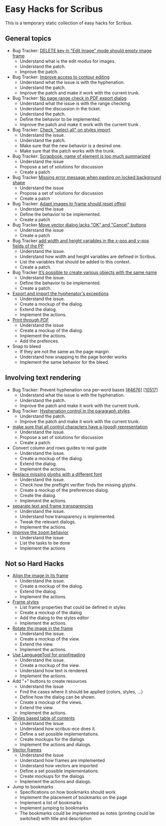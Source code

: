 # Easy Hacks for Scribus

This is a temporary static collection of easy hacks for Scribus.

## General topics

- Bug Tracker: [DELETE key in "Edit Image" mode should empty image frame](http://bugs.scribus.net/view.php?id=11526)
  - Understand what is the edit modus for images.
  - Understand the patch.
  - Improve the patch.
- Bug Tracker: [Improve access to contour editing](http://bugs.scribus.net/view.php?id=10409)
  - Understand what the issue is with the hyphenation.
  - Understand the patch.
  - Improve the patch and make it work with the current trunk.
- Bug Tracker: [No page range check in PDF export dialog](http://bugs.scribus.net/view.php?id=11818)
  - Understand what the issue is with the range checking.
  - Understand the discussion in the ticket.
  - Understand the patch.
  - Define the behavior to be implemented.
  - Improve the patch and make it work with the current trunk .
- Bug Tracker: [Check "select all" on styles import](http://bugs.scribus.net/view.php?id=10455)
  - Understand the issue.
  - Understand the patch.
  - Make sure that the new behavior is a desired one.
  - Make sure that the patch works with the trunk.
- Bug Tracker: [Scrapbook: name of element is too much summarized](http://bugs.scribus.net/view.php?id=11624)
  - Understand the issue
  - Propose a set of solutions for discussion
  - Create a patch
- Bug Tracker [Missing error message when pasting on locked background shape](http://bugs.scribus.net/view.php?id=9588)
  - Understand the issue
  - Propose a set of solutions for discussion
  - Create a patch
- Bug Tracker: [ Adapt images to frame should reset offest](http://bugs.scribus.net/view.php?id=12980)
  - Understand the issue
  - Define the behavior to be implemented.
  - Create a patch
- Bug Tracker [Move vector dialog lacks "OK" and "Cancel" buttons](http://bugs.scribus.net/view.php?id=12761)
  - Understand the issue
  - Create a patch
- Bug Tracker [add width and height variables in the x-pos and y-pos fields of the PP](http://bugs.scribus.net/view.php?id=12683)
  - Understand the issue.
  - Understand how width and height variables are defined in Scribus.
  - List the variables that should be added to this context.
  - Create a patch.
- Bug Tracker [It’s possible to create various objects with the same name](http://bugs.scribus.net/view.php?id=11926)
  - Understand the issue.
  - Define the behavior to be implemented.
  - Create a patch.
- [Export and import the hyphenator's exceptions](https://github.com/aoloe/scribus-project/blob/master/hyphenator-export-exceptions/hyphenator-export-exceptions.md)
  - Understand the issue.
  - Create a mockup of the dialog.
  - Extend the dialog.
  - Implement the actions.
- [Print through PDF](https://github.com/aoloe/scribus-project/blob/master/print-through-pdf/print-through-pdf.md)
  - Understand the issue
  - Create a mockup of the dialog.
  - Implement the actions.
  - Add the prefences.
- Snap to bleed
  - If they are not the same as the page margin
  - Understand how snapping to the page border works
  - Implement the same behavior for the bleed.


## Involving text rendering

- Bug Tracker: Prevent hyphenation ona per-word bases [[#4676]]() [[10517]](http://bugs.scribus.net/view.php?id=10517)
  - Understand what the issue is with the hyphenation.
  - Understand the patch.
  - Improve the patch and make it work with the current trunk.
- Bug Tracker: [Hyphenation control in the paragraph styles](http://bugs.scribus.net/view.php?id=11370).
  - Understand the patch.
  - Improve the patch and make it work with the current trunk.
- [make sure that all control characters have a (good) representation](https://github.com/aoloe/scribus-project/blob/master/control-characters/control-characters.md)
  - Understand the issue.
  - Propose a set of solutions for discussion
  - Create a patch.
- Convert column and rows guides to real guide
  - Understand the issue.
  - Create a mockup of the dialog.
  - Extend the dialog.
  - Implement the actions.
- [Replace missing glyphs with a different font](https://github.com/aoloe/scribus-project/blob/master/replace-missing-glyphs/replace-missing-glyphs.md)
  - Understand the issue.
  - Check how the preflight verifier finds the missing glyphs.
  - Create a mockup of the preferences dialog.
  - Create the dialog.
  - Implement the actions.
- [separate text and frame transparencies](https://github.com/aoloe/scribus-project/blob/master/text-transparency/text-transparency.md)
  - Understand the issue.
  - Understand how transparency is implemented.
  - Tweak the relevant dialogs.
  - Implement the actions.
- [Improve the zoom behavior](https://github.com/aoloe/scribus-project/blob/master/zoom/zoom.md)
  - Understand the issue
  - List the tasks to be done
  - Implement the actions

## Not so Hard Hacks

- [Align the image in its frame](https://github.com/aoloe/scribus-project/blob/master/align-image-in-frame/align-image-in-frame.md)
  - Understand the issue.
  - Create a mockup of the dialog.
  - Extend the dialog.
  - Implement the actions.
- [Frame styles](https://github.com/aoloe/scribus-project/blob/master/frame-styles/frame-styles.md)
  - List frame properties that could be defined in styles
  - Create a mockup of the dialog
  - Add the dialog to the styles editor
  - Implement the actions.
- [Rotate the image in the frame](https://github.com/aoloe/scribus-project/blob/master/image-rotation/image-rotation.md)
  - Understand the issue.
  - Create a mockup of the view.
  - Extend the view.
  - Implement the actions.
- [Use LanguageTool for proofreading](https://github.com/aoloe/scribus-project/blob/master/language-tool/language-tool.md)
  - Understand the issue.
  - Create a mockup of the view.
  - Understand how text is rendered.
  - Implement the actions.
- Add "+" buttons to create resources
  - Understand the issue
  - Find the cases where it should be applied (colors, styles, ...)
  - Define how the dialog can be shown.
  - Create a mockup of the views.
  - Extend the view.
  - Implement the actions.
- [Styles based table of contents](https://github.com/aoloe/scribus-project/blob/master/table-of-contents/table-of-contents.md)
  - Understand the issue
  - Understand how scribus-ece does it.
  - Define a set possible implementations.
  - Create mockups for the dialogs
  - Implement the actions and dialogs.
- [Vector frames](https://github.com/aoloe/scribus-project/blob/master/vector-frames/vector-frames.md)
  - Understand the issue
  - Understand how frames are implemented
  - Understand how vectors are imported
  - Define a set possible implementations.
  - Create mockups for the dialogs
  - Implement the actions and dialogs.
- Jump to bookmarks
  - Specifications on how bookmarks should work
  - Implement the placement of bookmarks on the page
  - Implement a list of bookmarks
  - Implement jumping to bookmarks
  - The bookmarks could be implemented as notes (printing could be switched) with title and description
